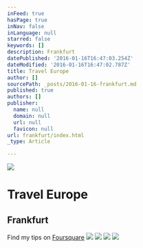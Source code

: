 ```yaml
---
inFeed: true
hasPage: true
inNav: false
inLanguage: null
starred: false
keywords: []
description: Frankfurt
datePublished: '2016-01-16T16:47:03.254Z'
dateModified: '2016-01-16T16:47:02.787Z'
title: Travel Europe
author: []
sourcePath: _posts/2016-01-16-frankfurt.md
published: true
authors: []
publisher:
  name: null
  domain: null
  url: null
  favicon: null
url: frankfurt/index.html
_type: Article

---
```

![](https://s3-us-west-2.amazonaws.com/the-grid-img/p/29bb6ba665d3a7c8d8c827954ea19914f0c5c4ac.jpg)

# Travel Europe

## Frankfurt

Find my tips on [Foursquare][0]
![](https://the-grid-user-content.s3-us-west-2.amazonaws.com/8470799b-15b0-4f88-99ab-1601d7c91435.jpg)
![](https://the-grid-user-content.s3-us-west-2.amazonaws.com/b6b78fde-3999-4a94-bef8-dc632c3464c1.jpg)
![](https://the-grid-user-content.s3-us-west-2.amazonaws.com/2b380f66-1793-42b5-9ed7-4f8395a01062.jpg)
![](https://the-grid-user-content.s3-us-west-2.amazonaws.com/8fe955f6-c189-4e8c-aec7-05159f9d2f3a.jpg)

[0]: https://de.foursquare.com/skylinelady/list/fra